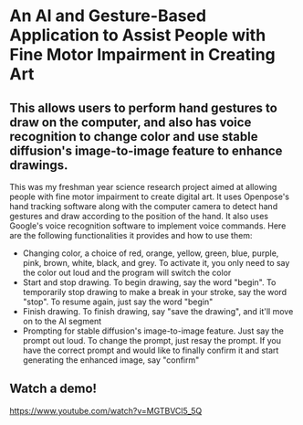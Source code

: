 # An AI and Gesture-Based Application to Assist People with Fine Motor Impairment in Creating Art

## This allows users to perform hand gestures to draw on the computer, and also has voice recognition to change color and use stable diffusion's image-to-image feature to enhance drawings.

This was my freshman year science research project aimed at allowing people with fine motor impairment to create digital art. It uses Openpose's hand tracking software along with the computer camera to detect hand gestures and draw according to the position of the hand. It also uses Google's voice recognition software to implement voice commands. Here are the following functionalities it provides and how to use them:

* Changing color, a choice of red, orange, yellow, green, blue, purple, pink, brown, white, black, and grey. To activate it, you only need to say the color out loud and the program will switch the color
* Start and stop drawing. To begin drawing, say the word "begin". To temporarily stop drawing to make a break in your stroke, say the word "stop". To resume again, just say the word "begin"
* Finish drawing. To finish drawing, say "save the drawing", and it'll move on to the AI segment
* Prompting for stable diffusion's image-to-image feature. Just say the prompt out loud. To change the prompt, just resay the prompt. If you have the correct prompt and would like to finally confirm it and start generating the enhanced image, say "confirm"

## Watch a demo!
https://www.youtube.com/watch?v=MGTBVCl5_5Q